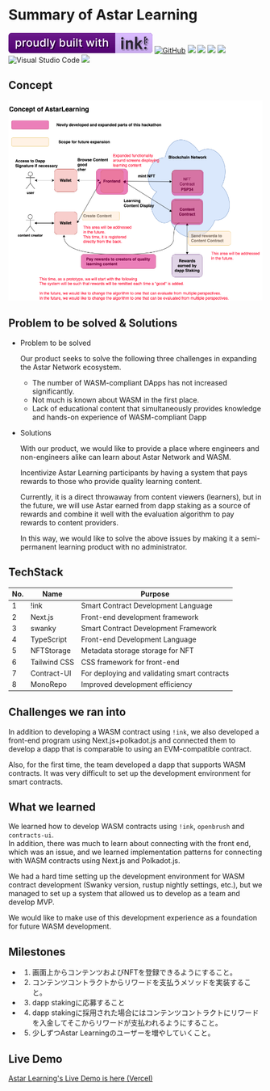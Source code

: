 # Summary of Astar Learning

[![Built with ink!](https://raw.githubusercontent.com/paritytech/ink/master/.images/badge.svg)](https://github.com/paritytech/ink)
[![GitHub](https://img.shields.io/badge/GitHub-100000?style=for-the-badge&logo=github&logoColor=white)](https://img.shields.io/badge/GitHub-100000?style=for-the-badge&logo=github&logoColor=white)
[![](https://img.shields.io/badge/TypeScript-007ACC?style=for-the-badge&logo=typescript&logoColor=white)](https://img.shields.io/badge/TypeScript-007ACC?style=for-the-badge&logo=typescript&logoColor=white)
[![](https://img.shields.io/badge/React-20232A?style=for-the-badge&logo=react&logoColor=61DAFB)](https://img.shields.io/badge/React-20232A?style=for-the-badge&logo=react&logoColor=61DAFB)
[![](https://img.shields.io/badge/Vercel-000000?style=for-the-badge&logo=vercel&logoColor=white)](https://img.shields.io/badge/Vercel-000000?style=for-the-badge&logo=vercel&logoColor=white)
[![](https://img.shields.io/badge/polkadot-E6007A?style=for-the-badge&logo=polkadot&logoColor=000)](https://img.shields.io/badge/polkadot-E6007A?style=for-the-badge&logo=polkadot&logoColor=000)
![Visual Studio Code](https://img.shields.io/badge/Visual%20Studio%20Code-0078d7.svg?style=for-the-badge&logo=visual-studio-code&logoColor=white)
[![](https://img.shields.io/badge/eslint-3A33D1?style=for-the-badge&logo=eslint&logoColor=white)](https://img.shields.io/badge/eslint-3A33D1?style=for-the-badge&logo=eslint&logoColor=white)

## Concept

![](./../imgs/Hackdot_en.drawio.png)

## Problem to be solved & Solutions

- Problem to be solved

    Our product seeks to solve the following three challenges in expanding the Astar Network ecosystem.


    - The number of WASM-compliant DApps has not increased significantly.
    - Not much is known about WASM in the first place.
    - Lack of educational content that simultaneously provides knowledge and hands-on experience of WASM-compliant Dapp

- Solutions

    With our product, we would like to provide a place where engineers and non-engineers alike can learn about Astar Network and WASM.    

    Incentivize Astar Learning participants by having a system that pays rewards to those who provide quality learning content.

    Currently, it is a direct throwaway from content viewers (learners), but in the future, we will use Astar earned from dapp staking as a source of rewards and combine it well with the evaluation algorithm to pay rewards to content providers.  

    In this way, we would like to solve the above issues by making it a semi-permanent learning product with no administrator.


## TechStack

| No. | Name        | Purpose                                       |
| --- | ----------- | ------------------------------------------ |
| 1   | !ink        | Smart Contract Development Language               |
| 2   | Next.js     | Front-end development framework          |
| 3   | swanky      | Smart Contract Development Framework     |
| 4   | TypeScript  | Front-end Development Language                     |
| 5   | NFTStorage  | Metadata storage storage for NFT      |
| 6   | Tailwind CSS  | CSS framework for front-end      |
| 7   | Contract-UI | For deploying and validating smart contracts|
| 8   | MonoRepo | Improved development efficiency |

## Challenges we ran into

In addition to developing a WASM contract using `!ink`, we also developed a front-end program using Next.js+polkadot.js and connected them to develop a dapp that is comparable to using an EVM-compatible contract. 

 Also, for the first time, the team developed a dapp that supports WASM contracts. It was very difficult to set up the development environment for smart contracts.

## What we learned

We learned how to develop WASM contracts using `!ink`, `openbrush` and `contracts-ui`.  
In addition, there was much to learn about connecting with the front end, which was an issue, and we learned implementation patterns for connecting with WASM contracts using Next.js and Polkadot.js.

We had a hard time setting up the development environment for WASM contract development (Swanky version, rustup nightly settings, etc.), but we managed to set up a system that allowed us to develop as a team and develop MVP.

We would like to make use of this development experience as a foundation for future WASM development.

## Milestones

- 1. 画面上からコンテンツおよびNFTを登録できるようにすること。
- 2. コンテンツコントラクトからリワードを支払うメソッドを実装すること。
- 3. dapp stakingに応募すること
- 4. dapp stakingに採用された場合にはコンテンツコントラクトにリワードを入金してそこからリワードが支払われるようにすること。
- 5. 少しずつAstar Learningのユーザーを増やしていくこと。

## Live Demo

[Astar Learning's Live Demo is here (Vercel)](https://wasm-nft-dapp-llxs.vercel.app/)